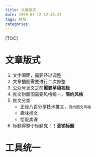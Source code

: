 ```yaml
---
title: 文章版式
date: 1999-03-12 12:48:22
tags: 排版
categories:
---
```

[TOC]
# 文章版式

1. 文字间距，需要经过调整
2. 文章插图需要进行二次修整
3. 公众号发文之前**需要草稿视检**
4. 推文封面图需要风格统一，**简约风格**
5. 推文分类
   - 正经八百分享技术推文，`简约图文风格`
   - 趣味推文
   - 恰饭卖课
6. 标题得整个标题党！！**营销标题**

# 工具统一

 

